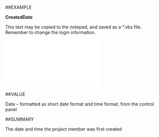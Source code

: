 
##EXAMPLE

**CreatedDate**

This text may be copied to the notepad, and saved as a *.vbs file. Remember to change the login information.

![](..\..\Examples\vbs\SOProjectMember.CreatedDate.vbs.txt)


##VALUE

Date – formatted as short date format and time format, from the control panel


##SUMMARY

The date and time the project member was first created

